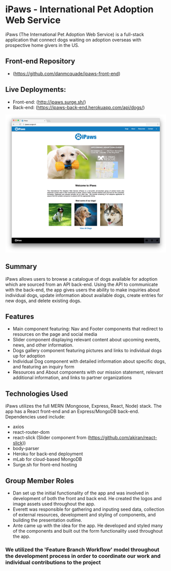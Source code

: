# iPaws - International Pet Adoption Web Service

iPaws (The International Pet Adoption Web Service) is a full-stack application that connect dogs waiting on adoption overseas with prospective home givers in the US.

## Front-end Repository
- (https://github.com/danmcquade/ipaws-front-end)

## Live Deployments:
- Front-end: (http://ipaws.surge.sh/)
- Back-end: (https://ipaws-back-end.herokuapp.com/api/dogs/)

![iPaws Preview Screenshot](https://github.com/danmcquade/ipaws-front-end/blob/master/preview.png)

## Summary

iPaws allows users to browse a catalogue of dogs available for adoption which are sourced from an API back-end. Using the API to communicate with the back-end, the app gives users the ability to make inquiries about individual dogs, update information about available dogs, create entries for new dogs, and delete existing dogs.

## Features
- Main component featuring: Nav and Footer components that redirect to resources on the page and social media
- Slider component displaying relevant content about upcoming events, news, and other information.
- Dogs gallery component featuring pictures and links to individual dogs up for adoption
- Individual Dog component with detailed information about specific dogs, and featuring an inquiry form
- Resources and About components with our mission statement, relevant additional information, and links to partner organizations

## Technologies Used
iPaws utilizes the full MERN (Mongoose, Express, React, Node) stack. The app has a React front-end and an Express/MongoDB back-end. Dependencies used include:
- axios
- react-router-dom
- react-slick (Slider component from (https://github.com/akiran/react-slick))
- body-parser
- Heroku for back-end deployment
- mLab for cloud-based MongoDB
- Surge.sh for front-end hosting

## Group Member Roles
- Dan set up the initial functionality of the app and was involved in development of both the front and back end. He created the logos and image assets used throughout the app.
- Everett was responsible for gathering and inputing seed data, collection of external resources, development and styling of components, and building the presentation outline.
- Ante came up with the idea for the app. He developed and styled many of the components and built out the form functionality used throughout the app.

### We utilized the 'Feature Branch Workflow' model throughout the development process in order to coordinate our work and individual contributions to the project
